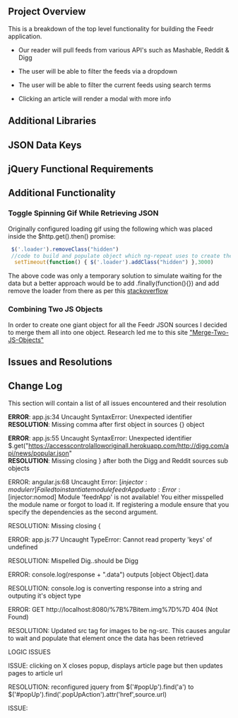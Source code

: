 ## Project Overview

This is a breakdown of the top level functionality for building the Feedr application.

* Our reader will pull feeds from various API's such as Mashable, Reddit & Digg

* The user will be able to filter the feeds via a dropdown

* The user will be able to filter the current feeds using search terms

* Clicking an article will render a modal with more info

## Additional Libraries

## JSON Data Keys

## jQuery Functional Requirements

## Additional Functionality

### Toggle Spinning Gif While Retrieving JSON
Originally configured loading gif using the following which was placed inside the $http.get().then() promise:
```javascript
 $('.loader').removeClass("hidden")
 //code to build and populate object which ng-repeat uses to create the articles
  setTimeout(function() { $('.loader').addClass("hidden") },3000)
```

The above code was only a temporary solution to simulate waiting for the data but a better approach would be to add .finally(function(){}) and add remove the loader from there as per this [stackoverflow](http://stackoverflow.com/questions/15033195/showing-spinner-gif-during-http-request-in-angular)

### Combining Two JS Objects

In order to create one giant object for all the Feedr JSON sources I decided to merge them all into one object. Research led me to this site ["Merge-Two-JS-Objects"](https://plainjs.com/javascript/utilities/merge-two-javascript-objects-19/)

## Issues and Resolutions

## Change Log

This section will contain a list of all issues encountered and their resolution

**ERROR**: app.js:34 Uncaught SyntaxError: Unexpected identifier                                
**RESOLUTION**: Missing comma after first object in sources {} object

**ERROR**:  app.js:55 Uncaught SyntaxError: Unexpected identifier $.get("https://accesscontrolalloworiginall.herokuapp.com/http://digg.com/api/news/popular.json"            
**RESOLUTION**: Missing closing } after both the Digg and Reddit sources sub objects

ERROR: angular.js:68 Uncaught Error: [$injector:modulerr] Failed to instantiate module feedrApp due to: Error: [$injector:nomod] Module 'feedrApp' is not available! You either misspelled the module name or forgot to load it. If registering a module ensure that you specify the dependencies as the second argument.

RESOLUTION: Missing closing { 

ERROR: app.js:77 Uncaught TypeError: Cannot read property 'keys' of undefined

RESOLUTION: Mispelled Dig..should be Digg

ERROR: console.log(response + ".data") outputs [object Object].data  

RESOLUTION: console.log is converting response into a string and outputing it's object type

ERROR: GET http://localhost:8080/%7B%7Bitem.img%7D%7D 404 (Not Found)

RESOLUTION: Updated src tag for images to be ng-src.  This causes angular to wait and populate
that element once the data has been retrieved

LOGIC ISSUES

ISSUE: clicking on X closes popup, displays article page but then updates pages to article url

RESOLUTION: reconfigured jquery from $('#popUp').find('a') to $('#popUp').find('.popUpAction').attr('href',source.url)

ISSUE: 

